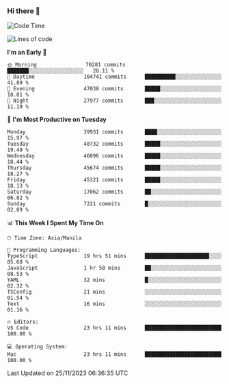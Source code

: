 ### Hi there 👋

<!--START_SECTION:waka-->
![Code Time](http://img.shields.io/badge/Code%20Time-4%2C578%20hrs%205%20mins-blue)

![Lines of code](https://img.shields.io/badge/From%20Hello%20World%20I%27ve%20Written-106.8%20million%20lines%20of%20code-blue)

**I'm an Early 🐤** 

```text
🌞 Morning                70281 commits       ███████░░░░░░░░░░░░░░░░░░   28.11 % 
🌆 Daytime                104741 commits      ██████████░░░░░░░░░░░░░░░   41.89 % 
🌃 Evening                47038 commits       █████░░░░░░░░░░░░░░░░░░░░   18.81 % 
🌙 Night                  27977 commits       ███░░░░░░░░░░░░░░░░░░░░░░   11.19 % 
```
📅 **I'm Most Productive on Tuesday** 

```text
Monday                   39931 commits       ████░░░░░░░░░░░░░░░░░░░░░   15.97 % 
Tuesday                  48732 commits       █████░░░░░░░░░░░░░░░░░░░░   19.49 % 
Wednesday                46096 commits       █████░░░░░░░░░░░░░░░░░░░░   18.44 % 
Thursday                 45674 commits       █████░░░░░░░░░░░░░░░░░░░░   18.27 % 
Friday                   45321 commits       █████░░░░░░░░░░░░░░░░░░░░   18.13 % 
Saturday                 17062 commits       ██░░░░░░░░░░░░░░░░░░░░░░░   06.82 % 
Sunday                   7221 commits        █░░░░░░░░░░░░░░░░░░░░░░░░   02.89 % 
```


📊 **This Week I Spent My Time On** 

```text
🕑︎ Time Zone: Asia/Manila

💬 Programming Languages: 
TypeScript               19 hrs 51 mins      █████████████████████░░░░   85.68 % 
JavaScript               1 hr 58 mins        ██░░░░░░░░░░░░░░░░░░░░░░░   08.53 % 
YAML                     32 mins             █░░░░░░░░░░░░░░░░░░░░░░░░   02.32 % 
TSConfig                 21 mins             ░░░░░░░░░░░░░░░░░░░░░░░░░   01.54 % 
Text                     16 mins             ░░░░░░░░░░░░░░░░░░░░░░░░░   01.16 % 

🔥 Editors: 
VS Code                  23 hrs 11 mins      █████████████████████████   100.00 % 

💻 Operating System: 
Mac                      23 hrs 11 mins      █████████████████████████   100.00 % 
```


 Last Updated on 25/11/2023 06:36:35 UTC
<!--END_SECTION:waka-->


<!--
**rad182/rad182** is a ✨ _special_ ✨ repository because its `README.md` (this file) appears on your GitHub profile.

Here are some ideas to get you started:

- 🔭 I’m currently working on ...
- 🌱 I’m currently learning ...
- 👯 I’m looking to collaborate on ...
- 🤔 I’m looking for help with ...
- 💬 Ask me about ...
- 📫 How to reach me: ...
- 😄 Pronouns: ...
- ⚡ Fun fact: ...
-->
